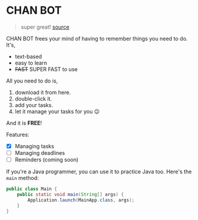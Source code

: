 # CHAN BOT

> super great! [source](https://github.com/nus-cs2103-AY2223S1/ip)

CHAN BOT frees your mind of having to remember things you need to do. It's,

* text-based
* easy to learn
* ~~FAST~~ SUPER FAST to use

All you need to do is,

1. download it from here.
2. double-click it.
3. add your tasks.
4. let it manage your tasks for you 😉

And it is **FREE**!

Features:

* [X] Managing tasks
* [ ] Managing deadlines
* [ ] Reminders (coming soon)

If you're a Java programmer, you can use it to practice Java too. Here's the `main` method:
```java
public class Main {
    public static void main(String[] args) {
        Application.launch(MainApp.class, args);
    }
}
```
